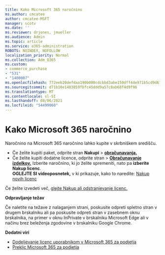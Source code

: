 ```yaml
---
title: Kako Microsoft 365 naročnino
ms.author: cmcatee
author: cmcatee-MSFT
manager: scotv
ms.date: ''
ms.reviewer: drjones, jmueller
ms.audience: Admin
ms.topic: article
ms.service: o365-administration
ROBOTS: NOINDEX, NOFOLLOW
localization_priority: Normal
ms.collection: Adm_O365
ms.custom:
- commerce_purchase
- "531"
- "1400007"
ms.openlocfilehash: 772eeb20defdaa190b000cdcbbd3abe150dff4de971b5cd9d676f261880776a9
ms.sourcegitcommit: d71b18e1403859fbfc45ddd9a57c8ab68f4d9f96
ms.translationtype: MT
ms.contentlocale: sl-SI
ms.lasthandoff: 08/06/2021
ms.locfileid: "54499060"
---
```

# <a name="how-to-make-a-microsoft-365-purchase"></a>Kako Microsoft 365 naročnino

Naročnino na Microsoft 365 naročnino lahko kupite v skrbniškem središču.
  
- Če želite kupiti paket, odprite stran **Nakupi** \> **[obračunavanja.](https://go.microsoft.com/fwlink/p/?linkid=868433)**
- Če želite kupiti dodatne licence, odprite stran  \> **[Obračunavanje izdelkov.](https://go.microsoft.com/fwlink/p/?linkid=842054)** Izberite naročnino, ki jo želite spremeniti, nato pa **izberite Nakup licenc**.\
**OGLEJTE SI videoposnetek,** v ki prikazuje, kako to naredite: [Nakup novih licenc](https://go.microsoft.com/fwlink/p/?linkid=2154857)
  
Če želite izvedeti več, [glejte Nakup ali odstranjevanje licenc.](/microsoft-365/commerce/licenses/buy-licenses)

**Odpravljanje težav**

Če naletite na težave z nalaganjem strani, poskusite odpreti spletno stran v drugem brskalniku ali pa poskusite odpreti stran v zasebnem oknu brskalnika, na primer v oknu InPrivate v brskalniku Microsoft Edge ali v načinu brez beleženja zgodovine v brskalniku Google Chrome.

**Dodatni viri**
  
- [Dodeljevanje licenc uporabnikom v Microsoft 365 za podjetja](/microsoft-365/admin/add-users/add-users)
- [Preklic Microsoft 365 za podjetja](/microsoft-365/commerce/subscriptions/cancel-your-subscription)